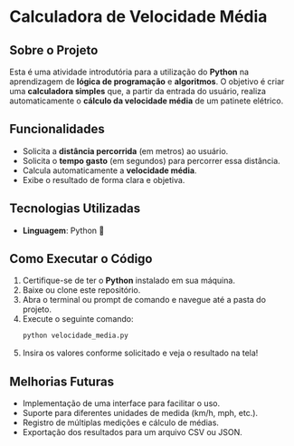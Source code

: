 # Calculadora de Velocidade Média

## Sobre o Projeto
Esta é uma atividade introdutória para a utilização do **Python** na aprendizagem de **lógica de programação** e **algoritmos**. O objetivo é criar uma **calculadora simples** que, a partir da entrada do usuário, realiza automaticamente o **cálculo da velocidade média** de um patinete elétrico.

## Funcionalidades
- Solicita a **distância percorrida** (em metros) ao usuário.
- Solicita o **tempo gasto** (em segundos) para percorrer essa distância.
- Calcula automaticamente a **velocidade média**.
- Exibe o resultado de forma clara e objetiva.

## Tecnologias Utilizadas
- **Linguagem**: Python 🐍

## Como Executar o Código
1. Certifique-se de ter o **Python** instalado em sua máquina.
2. Baixe ou clone este repositório.
3. Abra o terminal ou prompt de comando e navegue até a pasta do projeto.
4. Execute o seguinte comando:
   ```bash
   python velocidade_media.py
   ```
5. Insira os valores conforme solicitado e veja o resultado na tela!

## Melhorias Futuras
- Implementação de uma interface para facilitar o uso.
- Suporte para diferentes unidades de medida (km/h, mph, etc.).
- Registro de múltiplas medições e cálculo de médias.
- Exportação dos resultados para um arquivo CSV ou JSON.

